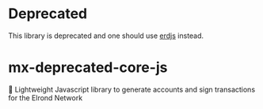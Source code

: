 # Deprecated
This library is deprecated and one should use [erdjs](https://github.com/multiversx/mx-sdk-erdjs) instead.

# mx-deprecated-core-js
🔐 Lightweight Javascript library to generate accounts and sign transactions for the Elrond Network
